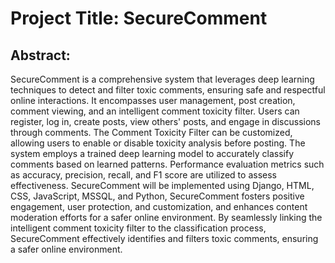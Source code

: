 # Project Title: SecureComment
## Abstract: 
SecureComment is a comprehensive system that leverages deep learning techniques to detect and filter toxic comments, ensuring safe and respectful online interactions. It encompasses user management, post creation, comment viewing, and an intelligent comment toxicity filter. Users can register, log in, create posts, view others' posts, and engage in discussions through comments. The Comment Toxicity Filter can be customized, allowing users to enable or disable toxicity analysis before posting. The system employs a trained deep learning model to accurately classify comments based on learned patterns. Performance evaluation metrics such as accuracy, precision, recall, and F1 score are utilized to assess effectiveness. SecureComment will be implemented using Django, HTML, CSS, JavaScript, MSSQL, and Python, SecureComment fosters positive engagement, user protection, and customization, and enhances content moderation efforts for a safer online environment. By seamlessly linking the intelligent comment toxicity filter to the classification process, SecureComment effectively identifies and filters toxic comments, ensuring a safer online environment. 
